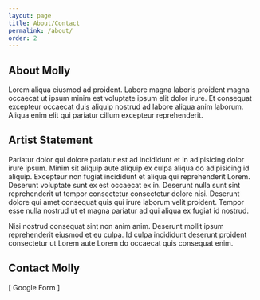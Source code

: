 ```yaml
---
layout: page
title: About/Contact
permalink: /about/
order: 2
---
```


## About Molly

Lorem aliqua eiusmod ad proident. Labore magna laboris proident magna occaecat ut ipsum minim est voluptate ipsum elit dolor irure. Et consequat excepteur occaecat duis aliquip nostrud ad labore aliqua anim laborum. Aliqua enim elit qui pariatur cillum excepteur reprehenderit.

## Artist Statement

Pariatur dolor qui dolore pariatur est ad incididunt et in adipisicing dolor irure ipsum. Minim sit aliquip aute aliquip ex culpa aliqua do adipisicing id aliquip. Excepteur non fugiat incididunt et aliqua qui reprehenderit Lorem. Deserunt voluptate sunt ex est occaecat ex in. Deserunt nulla sunt sint reprehenderit ut tempor consectetur consectetur dolore nisi. Deserunt dolore qui amet consequat quis qui irure laborum velit proident. Tempor esse nulla nostrud ut et magna pariatur ad qui aliqua ex fugiat id nostrud.

Nisi nostrud consequat sint non anim anim. Deserunt mollit ipsum reprehenderit eiusmod et eu culpa. Id culpa incididunt deserunt proident consectetur ut Lorem aute Lorem do occaecat quis consequat enim.

## Contact Molly

[ Google Form ]